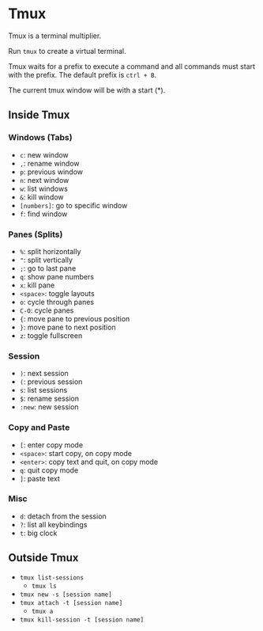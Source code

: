 # Tmux

Tmux is a terminal multiplier.

Run `tmux` to create a virtual terminal.

Tmux waits for a prefix to execute a command and all commands must start with the prefix. The default prefix is `ctrl + B`.

The current tmux window will be with a start (*).

## Inside Tmux
### Windows (Tabs)
- `c`: new window
- `,`: rename window
- `p`: previous window
- `n`: next window
- `w`: list windows
- `&`: kill window
- `[numbers]`: go to specific window
- `f`: find window

### Panes (Splits)
- `%`: split horizontally
- `"`: split vertically
- `;`: go to last pane
- `q`: show pane numbers
- `x`: kill pane
- `<space>`: toggle layouts
- `o`: cycle through panes
- `C-O`: cycle panes
- `{`: move pane to previous position
- `}`: move pane to next position
- `z`: toggle fullscreen

### Session
- `)`: next session
- `(`: previous session
- `s`: list sessions
- `$`: rename session
- `:new`: new session

### Copy and Paste
- `[`: enter copy mode
- `<space>`: start copy, on copy mode
- `<enter>`: copy text and quit, on copy mode
- `q`: quit copy mode
- `]`: paste text

### Misc
- `d`: detach from the session
- `?`: list all keybindings
- `t`: big clock

## Outside Tmux
- `tmux list-sessions`
  - `tmux ls`
- `tmux new -s [session name]`
- `tmux attach -t [session name]`
  - `tmux a`
- `tmux kill-session -t [session name]`
